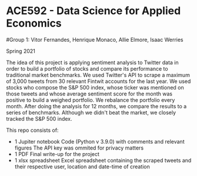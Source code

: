 # ACE592 - Data Science for Applied Economics
#Group 1: Vitor Fernandes, Henrique Monaco, Allie Elmore, Isaac Werries

Spring 2021

The idea of this project is applying sentiment analysis to Twitter data in order to build a portfolio of stocks and compare its performance to traditional market benchmarks. We used Twitter's API to scrape a maximum of 3,000 tweets from 30 relevant Fintwit accounts for the last year. We used stocks who compose the S&P 500 index, whose ticker was mentioned on those tweets and whose average sentiment score for the month was positive to build a weighed portfolio. We rebalance the portfolio every month. After doing the analysis for 12 months, we compare the results to a series of benchmarks. Although we didn't beat the market, we closely tracked the S&P 500 index.

This repo consists of:
- 1 Jupiter notebook
	Code (Python v 3.9.0) with comments and relevant figures
	The API key was ommited for privacy matters
- 1 PDF
	Final write-up for the project
- 1 xlsx spreadsheet
	Excel spreadsheet containing the scraped tweets and their respective user, location and date-time of creation

